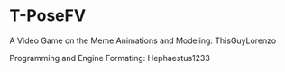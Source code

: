 # T-PoseFV
A Video Game on the Meme
Animations and Modeling: ThisGuyLorenzo

Programming and Engine Formating: Hephaestus1233
